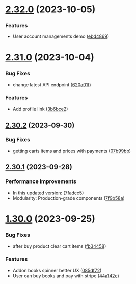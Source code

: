 # [2.32.0](https://github.com/hossainchisty/LeafLine-Client/compare/v2.31.0...v2.32.0) (2023-10-05)


### Features

* User account managements demo ([ebd4869](https://github.com/hossainchisty/LeafLine-Client/commit/ebd48693d2cfc569360d4fb05949f429fabc9db2))



# [2.31.0](https://github.com/hossainchisty/LeafLine-Client/compare/v2.30.2...v2.31.0) (2023-10-04)


### Bug Fixes

* change latest API endpoint ([620a01f](https://github.com/hossainchisty/LeafLine-Client/commit/620a01ff778cd0d822483dc26be7f07d09284999))


### Features

* Add profile link ([3b6bce2](https://github.com/hossainchisty/LeafLine-Client/commit/3b6bce29c5f89383624986f9a1e7ae6d5860dd2b))



## [2.30.2](https://github.com/hossainchisty/LeafLine-Client/compare/v2.30.1...v2.30.2) (2023-09-30)


### Bug Fixes

* getting carts items and prices with payments ([07b99bb](https://github.com/hossainchisty/LeafLine-Client/commit/07b99bbc93bbfd6f65a44e0070b8014982403218))



## [2.30.1](https://github.com/hossainchisty/LeafLine-Client/compare/v1.30.0...v2.30.1) (2023-09-28)


### Performance Improvements

* In this updated version: ([7fadcc5](https://github.com/hossainchisty/LeafLine-Client/commit/7fadcc5d07393bc4f6996d6595a949caabf28287))
* Modularity: Production-grade components ([7f9b58a](https://github.com/hossainchisty/LeafLine-Client/commit/7f9b58ab60479a2b24d9537d5456de403e740c4f))



# [1.30.0](https://github.com/hossainchisty/LeafLine-Client/compare/v1.29.0...v1.30.0) (2023-09-25)


### Bug Fixes

* after buy product clear cart items ([fb34458](https://github.com/hossainchisty/LeafLine-Client/commit/fb344588558e03527421abb10a2ae99a33afd012))


### Features

* Addon books spinner better UX ([085df72](https://github.com/hossainchisty/LeafLine-Client/commit/085df7245b8347bb68fe9eb4e47476f9597a3d29))
* User can buy books and pay with stripe ([44a142e](https://github.com/hossainchisty/LeafLine-Client/commit/44a142e234a3980661a0ce48fcaf38c429d73443))



